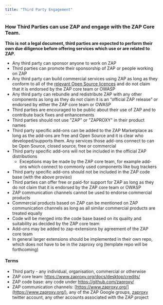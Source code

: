 ```yaml
---
title: "Third Party Engagement"
---
```


### How Third Parties can use ZAP and engage with the ZAP Core Team.

**This is not a legal document, third parties are expected to perform their own due diligence before offering services which use or are related to ZAP.**

- Any third party can sponsor anyone to work on ZAP
- Third parties can promote their sponsorship of ZAP or people working on ZAP
- Any third party can build commercial services using ZAP as long as they conform to all of the [relevant Open Source licences](https://github.com/zaproxy/zaproxy/blob/main/LEGALNOTICE.md) and do not claim that it is endorsed by the ZAP core team or OWASP
- Any third party can rebundle and redistribute ZAP with any other components as long as they do not claim it is an “official ZAP release” or endorsed by either the ZAP core team or OWASP
- Third parties are encouraged to be public about their use of ZAP and to contribute back fixes and enhancements
- Third parties should not use "ZAP" or "ZAPROXY" in their product names
- Third party specific add-ons can be added to the ZAP Marketplace as long as the add-ons are free and Open Source and it is clear who developed/supports them. Any services those add-ons connect to can be Open Source, closed source, free or commercial
- Third party specific add-ons will not be included in the official ZAP distributions
  - Exceptions may be made by the ZAP core team, for example add-ons which connect to commonly used components like bug trackers
- Third party specific add-ons should not be included in the ZAP code base (with the above proviso)
- Third parties can offer free or paid-for support for ZAP as long as they do not claim that it is endorsed by the ZAP core team or OWASP
- ZAP communication channels cannot be used to endorse commercial products
- Commercial products based on ZAP can be mentioned on ZAP communication channels as long as all similar commercial products are treated equally
- Code will be merged into the code base based on its quality and suitability as decided by the ZAP core team
- Add-ons may be added to zap-extensions by agreement of the ZAP core team
- In general larger extensions should be implemented in their own repo, which does not have to be in the zaproxy org (template repo will be forthcoming)

#### Terms

- Third party - any individual, organisation, commercial or otherwise
- ZAP core team: https://www.zaproxy.org/docs/desktop/credits/
- ZAP code base: any code under https://github.com/zaproxy/
- ZAP communication channels: [https://www.zaproxy.org/](https://www.zaproxy.org/), any of the ZAP Google groups, [zaproxy](https://twitter.com/zaproxy) twitter account, any other accounts associated with the ZAP project
